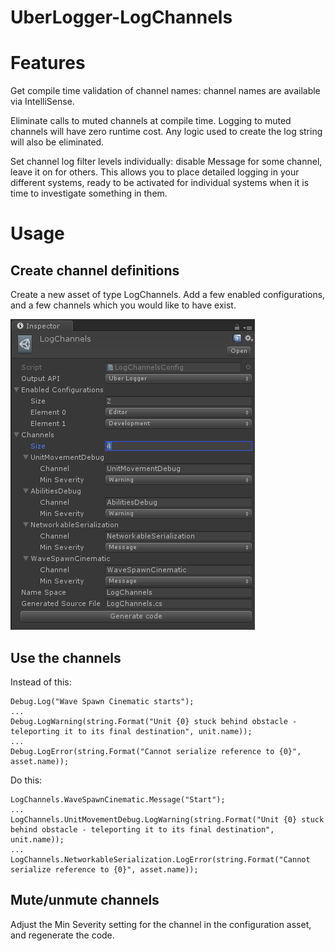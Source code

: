 # UberLogger-LogChannels

# Features

Get compile time validation of channel names: channel names are available via IntelliSense.

Eliminate calls to muted channels at compile time. Logging to muted channels will have zero runtime cost. Any logic used to create the log string will also be eliminated.

Set channel log filter levels individually: disable Message for some channel, leave it on for others. This allows you to place detailed logging in your different systems, ready to be activated for individual systems when it is time to investigate something in them.

# Usage

## Create channel definitions

Create a new asset of type LogChannels. Add a few enabled configurations, and a few channels which you would like to have exist.

![Example configuration](/AssetInspectorExample.png?raw=true)

## Use the channels

Instead of this:

```
Debug.Log("Wave Spawn Cinematic starts");
...
Debug.LogWarning(string.Format("Unit {0} stuck behind obstacle - teleporting it to its final destination", unit.name));
...
Debug.LogError(string.Format("Cannot serialize reference to {0}", asset.name));
```

Do this:

```
LogChannels.WaveSpawnCinematic.Message("Start");
...
LogChannels.UnitMovementDebug.LogWarning(string.Format("Unit {0} stuck behind obstacle - teleporting it to its final destination", unit.name));
...
LogChannels.NetworkableSerialization.LogError(string.Format("Cannot serialize reference to {0}", asset.name));
```

## Mute/unmute channels

Adjust the Min Severity setting for the channel in the configuration asset, and regenerate the code.
